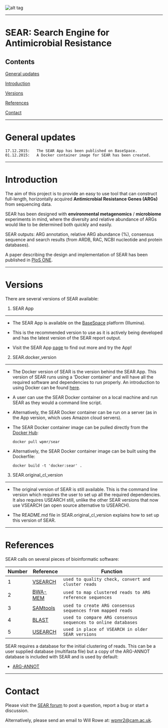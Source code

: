 ![alt tag](http://i.imgsafe.org/22ed408.jpg)

-----------


SEAR: Search Engine for Antimicrobial Resistance
====

Contents
----
[General updates](https://github.com/wpmr2/sear#general-updates)

[Introduction](https://github.com/wpmr2/sear#introduction)

[Versions](https://github.com/wpmr2/sear#versions)

[References](https://github.com/wpmr2/sear#references)

[Contact](https://github.com/wpmr2/sear#contact)

-----------


General updates
====

    17.12.2015:   The SEAR App has been published on BaseSpace.
    01.12.2015:   A Docker container image for SEAR has been created.

-----------


Introduction
====

The aim of this project is to provide an easy to use tool that can construct full-length, horizontally acquired **Antimicrobial Resistance Genes (ARGs)** from sequencing data.

SEAR has been designed with **environmental metagenomics** / **microbiome** experiments in mind, where the diversity and relative abundance of ARGs would like to be determined both quickly and easily.

SEAR outputs: ARG annotation, relative ARG abundance (%), consensus sequence and search results (from ARDB, RAC, NCBI nucleotide and protein databases).

A paper describing the design and implementation of SEAR has been published in <a href="http://doi.org/10.1371/journal.pone.0133492" target="_blank">PloS ONE</a>.

-----------


Versions
====

There are several versions of SEAR available:

1.	SEAR App
----

+ The SEAR App is available on the <a href="https://basespace.illumina.com/home/sequence" target="_blank">BaseSpace</a> platform (Illumina).

+ This is the recommended version to use as it is actively being developed and has the latest version of the SEAR report output.

+ Visit the SEAR App <a href="https://basespace.illumina.com/apps/2083081/SEAR-Antibiotic-Resistance?preferredversion" target="_blank">page</a> to find out more and try the App!


2.	SEAR.docker_version
----

+ The Docker version of SEAR is the version behind the SEAR App. This version of SEAR runs using a 'Docker container' and will have all the required software and dependencies to run properly. An introduction to using Docker can be found <a href="https://training.docker.com/" target="_blank">here</a>.

+ A user can use the SEAR Docker container on a local machine and run SEAR as they would a command line script. 

+ Alternatively, the SEAR Docker container can be run on a server (as in the App version, which uses Amazon cloud servers).

+ The SEAR Docker container image can be pulled directly from the <a href="https://hub.docker.com/r/wpmr/sear/" target="_blank">Docker Hub</a>:

    `docker pull wpmr/sear`

+ Alternatively, the SEAR Docker container image can be built using the Dockerfile:

    `docker build -t 'docker:sear' .`


3.	SEAR.original_cl_version
----

+ The original version of SEAR is still available. This is the command line version which requires the user to set up all the required dependencies. It also requires USEARCH still, unlike the other SEAR versions that now use VSEARCH (an open source alternative to USEARCH).

+ The README.md file in SEAR.original_cl_version explains how to set up this version of SEAR.

-----------


References
====

SEAR calls on several pieces of bioinformatic software: 


Number | Reference | Function
------ | --------- | --------
1 | [VSEARCH](https://github.com/torognes/vsearch) | `used to quality check, convert and cluster reads`
2 | [BWA-MEM](http://arxiv.org/abs/1303.3997) | `used to map clustered reads to ARG reference sequences`
3 | [SAMtools](http://www.ncbi.nlm.nih.gov/pubmed/19505943) | `used to create ARG consensus sequences from mapped reads`
4 | [BLAST](http://www.ncbi.nlm.nih.gov/pubmed/2231712) | `used to compare ARG consensus sequences to online databases`
5 | [USEARCH](http://www.drive5.com/usearch/) | `used in place of VSEARCH in older SEAR versions`

SEAR requires a database for the initial clustering of reads. This can be a user supplied database (multifasta file) but a copy of the ARG-ANNOT database is included with SEAR and is used by default:

+ [ARG-ANNOT](http://www.ncbi.nlm.nih.gov/pubmed/24145532)

-----------


Contact
====

Please visit the <a href="https://groups.google.com/forum/#!forum/sear" target="_blank">SEAR forum</a> to post a question, report a bug or start a discussion.

Alternatively, please send an email to Will Rowe at: [wpmr2@cam.ac.uk](mailto:wpmr2@cam.ac.uk?subject=SEAR).

